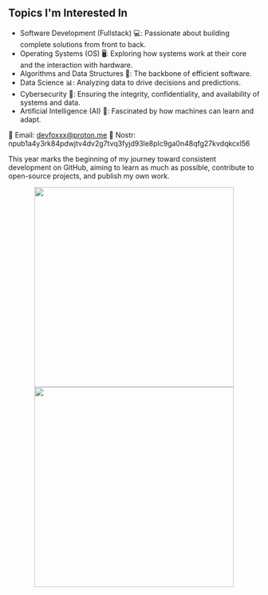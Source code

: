 ## Topics I'm Interested In

- Software Development (Fullstack) 💻: Passionate about building complete solutions from front to back.
- Operating Systems (OS) 🖥️: Exploring how systems work at their core and the interaction with hardware.
- Algorithms and Data Structures 🔢: The backbone of efficient software.
- Data Science 📊: Analyzing data to drive decisions and predictions.
- Cybersecurity 🔐: Ensuring the integrity, confidentiality, and availability of systems and data.
- Artificial Intelligence (AI) 🤖: Fascinated by how machines can learn and adapt.

📧 Email: devfoxxx@proton.me
💬 Nostr: npub1a4y3rk84pdwjtv4dv2g7tvq3fyjd93le8plc9ga0n48qfg27kvdqkcxl56

This year marks the beginning of my journey toward consistent development on GitHub, aiming to learn as much as possible, contribute to open-source projects, and publish my own work.

<p style="text-align: center">
  <img src = "https://github-readme-stats.vercel.app/api?username=devfoxxx&show_icons=true&theme=bear" width = 400>
  <img src = "https://github-readme-streak-stats.herokuapp.com?user=devfoxxx&theme=dark&hide_border=true" width = 400>
</p>
